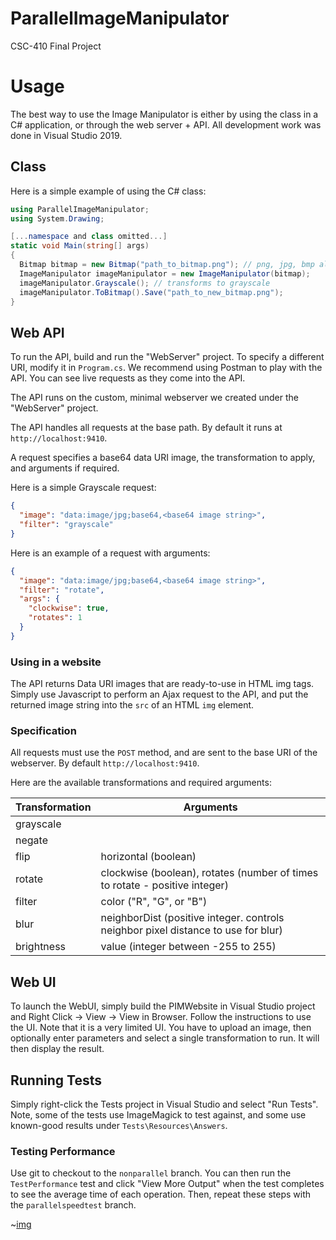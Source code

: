 # ParallelImageManipulator
CSC-410 Final Project

# Usage
The best way to use the Image Manipulator is either by using the class in a C# application, or through the web server + API. All development work was done in Visual Studio 2019.

## Class

Here is a simple example of using the C# class:

```csharp
using ParallelImageManipulator;
using System.Drawing;

[...namespace and class omitted...]
static void Main(string[] args)
{
  Bitmap bitmap = new Bitmap("path_to_bitmap.png"); // png, jpg, bmp all work
  ImageManipulator imageManipulator = new ImageManipulator(bitmap);
  imageManipulator.Grayscale(); // transforms to grayscale
  imageManipulator.ToBitmap().Save("path_to_new_bitmap.png");
}

```

## Web API
To run the API, build and run the "WebServer" project. To specify a different URI, modify it in `Program.cs`.
We recommend using Postman to play with the API. You can see live requests as they come into the API.

The API runs on the custom, minimal webserver we created under the "WebServer" project. 

The API handles all requests at the base path. By default it runs at `http://localhost:9410`.

A request specifies a base64 data URI image, the transformation to apply, and arguments if required.

Here is a simple Grayscale request:

```json
{
  "image": "data:image/jpg;base64,<base64 image string>",
  "filter": "grayscale"
}
```

Here is an example of a request with arguments:
```json
{
  "image": "data:image/jpg;base64,<base64 image string>",
  "filter": "rotate",
  "args": {
    "clockwise": true,
    "rotates": 1
  }
}
```
### Using in a website

The API returns Data URI images that are ready-to-use in HTML img tags. Simply use Javascript to perform an Ajax request to the API, and put the returned image string into the `src` of an HTML `img` element.

### Specification

All requests must use the `POST` method, and are sent to the base URI of the webserver. By default `http://localhost:9410`.

Here are the available transformations and required arguments:

| Transformation  |  Arguments |
|---|---|
| grayscale |   |
| negate |  |
| flip | horizontal (boolean) |
| rotate | clockwise (boolean), rotates (number of times to rotate - positive integer) |
| filter | color ("R", "G", or "B") |
| blur | neighborDist (positive integer. controls neighbor pixel distance to use for blur) |
| brightness | value (integer between -255 to 255) |

## Web UI

To launch the WebUI, simply build the PIMWebsite in Visual Studio project and Right Click -> View -> View in Browser. Follow the instructions to use the UI. Note that it is a very limited UI. You have to upload an image, then optionally enter parameters and select a single transformation to run. It will then display the result.

## Running Tests
Simply right-click the Tests project in Visual Studio and select "Run Tests". Note, some of the tests use ImageMagick to test against, and some use known-good results under `Tests\Resources\Answers`.

### Testing Performance
Use git to checkout to the `nonparallel` branch. You can then run the `TestPerformance` test and click "View More Output" when the test completes to see the average time of each operation. Then, repeat these steps with the `parallelspeedtest` branch.

~[img](https://raw.githubusercontent.com/blefev/ParallelImageManipulator/master/Tests/Resources/Square.png)

